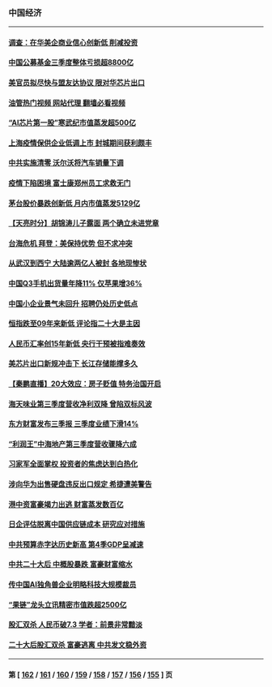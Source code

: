 ### 中国经济
---
#### [调查：在华美企商业信心创新低 削减投资](../../pages/ncid283/n13854463.md?10281645) 
#### [中国公募基金三季度整体亏损超8800亿](../../pages/ncid283/n13854255.md?10281645) 
#### [美官员拟尽快与盟友达协议 限对华芯片出口](../../pages/ncid283/n13854250.md?10281645) 
#### [油管热门视频 网站代理 翻墙必看视频](http://132.145.103.77:81/youtube.html?10281645)
#### [“AI芯片第一股”寒武纪市值蒸发超500亿](../../pages/ncid283/n13854246.md?10281645) 
#### [上海疫情保供企业低调上市 封城期间获利颇丰](../../pages/ncid283/n13854232.md?10281645) 
#### [中共实施清零 沃尔沃将汽车销量下调](../../pages/ncid283/n13854166.md?10281645) 
#### [疫情下陷困境 富士康郑州员工求救无门](../../pages/ncid283/n13854156.md?10281645) 
#### [茅台股价暴跌创新低 月内市值蒸发5129亿](../../pages/ncid283/n13854164.md?10281645) 
#### [【天亮时分】胡锦涛儿子露面 两个确立未进党章](../../pages/ncid283/n13854056.md?10281645) 
#### [台海危机 拜登：美保持优势 但不求冲突](../../pages/ncid283/n13854087.md?10281645) 
#### [从武汉到西宁 大陆逾两亿人被封 各地现惨状](../../pages/ncid283/n13853937.md?10281645) 
#### [中国Q3手机出货量年降11% 仅苹果增36%](../../pages/ncid283/n13853847.md?10281645) 
#### [中国小企业景气未回升 招聘仍处历史低点](../../pages/ncid283/n13853802.md?10281645) 
#### [恒指跌至09年来新低 评论指二十大是主因](../../pages/ncid283/n13853778.md?10281645) 
#### [人民币汇率创15年新低 央行干预被指难奏效](../../pages/ncid283/n13853747.md?10281645) 
#### [美芯片出口新规冲击下 长江存储能撑多久](../../pages/ncid283/n13853534.md?10281645) 
#### [【秦鹏直播】20大效应：房子贬值 特务治国开启](../../pages/ncid283/n13853290.md?10281645) 
#### [海天味业第三季度营收净利双降 曾陷双标风波](../../pages/ncid283/n13853505.md?10281645) 
#### [东方财富发布三季报 三季度业绩下滑14%](../../pages/ncid283/n13853482.md?10281645) 
#### [“利润王”中海地产第三季度营收骤降六成](../../pages/ncid283/n13853462.md?10281645) 
#### [习家军全面掌权 投资者的焦虑达到白热化](../../pages/ncid283/n13853461.md?10281645) 
#### [涉向华为出售硬盘违反出口规定 希捷遭美警告](../../pages/ncid283/n13853447.md?10281645) 
#### [港中资富豪竭力出逃 财富蒸发数百亿](../../pages/ncid283/n13852973.md?10281645) 
#### [日企评估脱离中国供应链成本 研究应对措施](../../pages/ncid283/n13852972.md?10281645) 
#### [中共预算赤字达历史新高 第4季GDP呈减速](../../pages/ncid283/n13853163.md?10281645) 
#### [中共二十大后 中概股暴跌 富豪财富缩水](../../pages/ncid283/n13852737.md?10281645) 
#### [传中国AI独角兽企业明略科技大规模裁员](../../pages/ncid283/n13852723.md?10281645) 
#### [“果链”龙头立讯精密市值跌超2500亿](../../pages/ncid283/n13852699.md?10281645) 
#### [股汇双杀 人民币破7.3 学者：前景非常黯淡](../../pages/ncid283/n13852668.md?10281645) 
#### [二十大后股汇双杀 富豪逃离 中共发文稳外资](../../pages/ncid283/n13852474.md?10281645) 

---
#### 第 [ [162](./162.md?10281645) / [161](./161.md?10281645) / [160](./160.md?10281645) / [159](./159.md?10281645) / [158](./158.md?10281645) / [157](./157.md?10281645) / [156](./156.md?10281645) / [155](./155.md?10281645) ] 页
